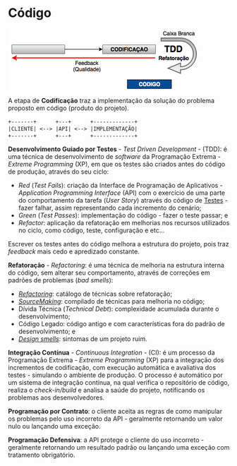 # Código

![](/images/codigo.png)

A etapa de **Codificação** traz a implementação da solução do problema proposto em código (produto do projeto).

```
+-------+      +---+      +-------------+
|CLIENTE| <--> |API| <--> |IMPLEMENTAÇÃO|
+-------+      +---+      +-------------+
```

**Desenvolvimento Guiado por Testes** - _Test Driven Development_ - (TDD): é uma técnica de desenvolvimento de _software_ da Programação Extrema - _Extreme Programming_ (XP), em que os testes são criados antes do código de produção, através do seu ciclo:

* _Red_ (_Test Fails_): criação da Interface de Programação de Aplicativos - _Application Programming Interface_ (API) com o exercício de uma parte do comportamento da tarefa (_User Story_) através do código de [Testes](/testes/README.md) - fazer falhar, assim representando cada incremento do cenário;
* _Green_ (_Test Passes_): implementação do código - fazer o teste passar; e
* _Refactor_: aplicação da refatoração em melhorias nos recursos utilizados no ciclo, como código, teste, configuração e etc...

Escrever os testes antes do código melhora a estrutura do projeto, pois traz _feedback_ mais cedo e apredizado constante.

**Refatoração** - _Refactoring_: é uma técnica de melhoria na estrutura interna do código, sem alterar seu comportamento, através de correções em padrões de problemas (_bad smells_):

* _[Refactoring](http://refactoring.com)_: catálogo de técnicas sobre refatoração;
* _[SourceMaking](https://sourcemaking.com)_: compilado de técnicas para melhoria no código;
* Dívida Técnica (_Technical Debt_): complexidade acumulada durante o desenvolvimento;
* Código Legado: código antigo e com características fora do padrão de desenvolvimento; e
* [_Design smells_](/arquitetura/solid.md): sintomas de um projeto ruim.

**Integração Contínua** - _Continuous Integration_ - (CI): é um processo da Programação Extrema - _Extreme Programming_ (XP) para a integração dos incrementos de codificação, com execução automática e avaliativa dos testes - simulando o ambiente de produção. O processo é automático por um sistema de integração contínua, na qual verifica o repositório de código, realiza o _check-in/build_ e analisa a saúde do projeto, notificando os problemas aos desenvolvedores.

**Programação por Contrato**: o cliente aceita as regras de como manipular os problemas pelo uso incorreto da API - geralmente retornando um valor nulo ou lançando uma exceção.

**Programação Defensiva**: a API protege o cliente do uso incorreto - geralmente retornando um resultado padrão ou lançando uma exceção com tratamento obrigatório.
